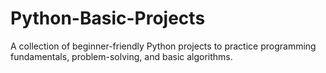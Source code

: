 # Python-Basic-Projects
A collection of beginner-friendly Python projects to practice programming fundamentals, problem-solving, and basic algorithms.
